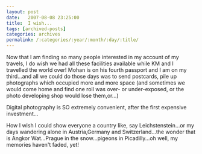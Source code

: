 ```yaml
---
layout: post
date:	2007-08-08 23:25:00
title:  I wish...
tags: [archived-posts]
categories: archives
permalink: /:categories/:year/:month/:day/:title/
---
```

Now that I am finding so many people interested in my account of my travels, I do wish we had all these facilities available while KM and I travelled the world over! Mohan is on his fourth passport and I am on my third...and all we could do those days was to send postcards, pile up photographs which occupied more and more space (and sometimes we would come home and find one roll was over- or under-exposed, or the photo developing shop would lose them,or...)

Digital photography is SO extremely convenient, after the first expensive investment...

How I wish I could show everyone a country like, say Leichstenstein...or my days wandering alone in Austria,Germany and Switzerland...the wonder that is Angkor Wat...Prague in the snow...pigeons in Picadilly...oh well, my memories haven't faded, yet!
